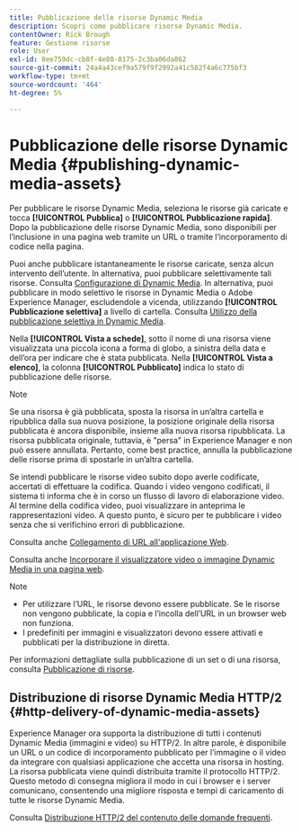 ```yaml
---
title: Pubblicazione delle risorse Dynamic Media
description: Scopri come pubblicare risorse Dynamic Media.
contentOwner: Rick Brough
feature: Gestione risorse
role: User
exl-id: 8ee759dc-cb8f-4e80-8175-2c3ba06da862
source-git-commit: 24a4a43cef9a579f9f2992a41c582f4a6c775bf3
workflow-type: tm+mt
source-wordcount: '464'
ht-degree: 5%

---
```


# Pubblicazione delle risorse Dynamic Media {#publishing-dynamic-media-assets}

Per pubblicare le risorse Dynamic Media, seleziona le risorse già caricate e tocca **[!UICONTROL Pubblica]** o **[!UICONTROL Pubblicazione rapida]**. Dopo la pubblicazione delle risorse Dynamic Media, sono disponibili per l’inclusione in una pagina web tramite un URL o tramite l’incorporamento di codice nella pagina.

Puoi anche pubblicare istantaneamente le risorse caricate, senza alcun intervento dell’utente. In alternativa, puoi pubblicare selettivamente tali risorse. Consulta [Configurazione di Dynamic Media](config-dm.md). In alternativa, puoi pubblicare in modo selettivo le risorse in Dynamic Media o Adobe Experience Manager, escludendole a vicenda, utilizzando **[!UICONTROL Pubblicazione selettiva]** a livello di cartella. Consulta [Utilizzo della pubblicazione selettiva in Dynamic Media](/help/assets/dynamic-media/selective-publishing.md).

Nella **[!UICONTROL Vista a schede]**, sotto il nome di una risorsa viene visualizzata una piccola icona a forma di globo, a sinistra della data e dell’ora per indicare che è stata pubblicata. Nella **[!UICONTROL Vista a elenco]**, la colonna **[!UICONTROL Pubblicato]** indica lo stato di pubblicazione delle risorse.

>[!NOTE]
>
>Se una risorsa è già pubblicata, sposta la risorsa in un’altra cartella e ripubblica dalla sua nuova posizione, la posizione originale della risorsa pubblicata è ancora disponibile, insieme alla nuova risorsa ripubblicata. La risorsa pubblicata originale, tuttavia, è &quot;persa&quot; in Experience Manager e non può essere annullata. Pertanto, come best practice, annulla la pubblicazione delle risorse prima di spostarle in un’altra cartella.

Se intendi pubblicare le risorse video subito dopo averle codificate, accertati di effettuare la codifica. Quando i video vengono codificati, il sistema ti informa che è in corso un flusso di lavoro di elaborazione video. Al termine della codifica video, puoi visualizzare in anteprima le rappresentazioni video. A questo punto, è sicuro per te pubblicare i video senza che si verifichino errori di pubblicazione.

Consulta anche [Collegamento di URL all&#39;applicazione Web](linking-urls-to-yourwebapplication.md).

Consulta anche [Incorporare il visualizzatore video o immagine Dynamic Media in una pagina web](embed-code.md).

>[!NOTE]
>
>* Per utilizzare l’URL, le risorse devono essere pubblicate. Se le risorse non vengono pubblicate, la copia e l’incolla dell’URL in un browser web non funziona.
>* I predefiniti per immagini e visualizzatori devono essere attivati e pubblicati per la distribuzione in diretta.

>



Per informazioni dettagliate sulla pubblicazione di un set o di una risorsa, consulta [Pubblicazione di risorse](/help/assets/manage-digital-assets.md).

## Distribuzione di risorse Dynamic Media HTTP/2 {#http-delivery-of-dynamic-media-assets}

Experience Manager ora supporta la distribuzione di tutti i contenuti Dynamic Media (immagini e video) su HTTP/2. In altre parole, è disponibile un URL o un codice di incorporamento pubblicato per l’immagine o il video da integrare con qualsiasi applicazione che accetta una risorsa in hosting. La risorsa pubblicata viene quindi distribuita tramite il protocollo HTTP/2. Questo metodo di consegna migliora il modo in cui i browser e i server comunicano, consentendo una migliore risposta e tempi di caricamento di tutte le risorse Dynamic Media.

Consulta [Distribuzione HTTP/2 del contenuto delle domande frequenti](/help/assets/dynamic-media/http2faq.md).

<!--this md file used to reside under sites-administering-->
